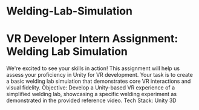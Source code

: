 # Welding-Lab-Simulation
# VR Developer Intern Assignment: Welding Lab Simulation
We're excited to see your skills in action! This assignment will help us assess your proficiency in
Unity for VR development. Your task is to create a basic welding lab simulation that
demonstrates core VR interactions and visual fidelity.
Objective: Develop a Unity-based VR experience of a simplified welding lab, showcasing a
specific welding experiment as demonstrated in the provided reference video.
Tech Stack: Unity 3D

